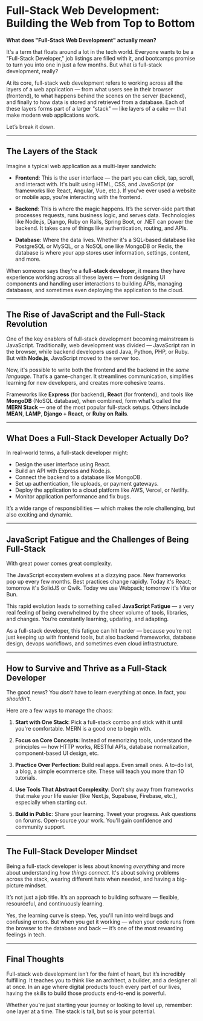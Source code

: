 # **Full-Stack Web Development: Building the Web from Top to Bottom**

**What does "Full-Stack Web Development" actually mean?**

It's a term that floats around a lot in the tech world. Everyone wants to be a "Full-Stack Developer," job listings are filled with it, and bootcamps promise to turn you into one in just a few months. But what *is* full-stack development, really?

At its core, full-stack web development refers to working across all the layers of a web application — from what users see in their browser (frontend), to what happens behind the scenes on the server (backend), and finally to how data is stored and retrieved from a database. Each of these layers forms part of a larger "stack" — like layers of a cake — that make modern web applications work.

Let’s break it down.

---

## **The Layers of the Stack**

Imagine a typical web application as a multi-layer sandwich:

- **Frontend**: This is the user interface — the part you can click, tap, scroll, and interact with. It's built using HTML, CSS, and JavaScript (or frameworks like React, Angular, Vue, etc.). If you've ever used a website or mobile app, you're interacting with the frontend.

- **Backend**: This is where the magic happens. It’s the server-side part that processes requests, runs business logic, and serves data. Technologies like Node.js, Django, Ruby on Rails, Spring Boot, or .NET can power the backend. It takes care of things like authentication, routing, and APIs.

- **Database**: Where the data lives. Whether it's a SQL-based database like PostgreSQL or MySQL, or a NoSQL one like MongoDB or Redis, the database is where your app stores user information, settings, content, and more.

When someone says they're a **full-stack developer**, it means they have experience working across all these layers — from designing UI components and handling user interactions to building APIs, managing databases, and sometimes even deploying the application to the cloud.

---

## **The Rise of JavaScript and the Full-Stack Revolution**

One of the key enablers of full-stack development becoming mainstream is JavaScript. Traditionally, web development was divided — JavaScript ran in the browser, while backend developers used Java, Python, PHP, or Ruby. But with **Node.js**, JavaScript moved to the server too.

Now, it's possible to write both the frontend and the backend in the *same language*. That’s a game-changer. It streamlines communication, simplifies learning for new developers, and creates more cohesive teams.

Frameworks like **Express** (for backend), **React** (for frontend), and tools like **MongoDB** (NoSQL database), when combined, form what's called the **MERN Stack** — one of the most popular full-stack setups. Others include **MEAN**, **LAMP**, **Django + React**, or **Ruby on Rails**.

---

## **What Does a Full-Stack Developer Actually Do?**

In real-world terms, a full-stack developer might:

- Design the user interface using React.
- Build an API with Express and Node.js.
- Connect the backend to a database like MongoDB.
- Set up authentication, file uploads, or payment gateways.
- Deploy the application to a cloud platform like AWS, Vercel, or Netlify.
- Monitor application performance and fix bugs.

It’s a wide range of responsibilities — which makes the role challenging, but also exciting and dynamic.

---

## **JavaScript Fatigue and the Challenges of Being Full-Stack**

With great power comes great complexity.

The JavaScript ecosystem evolves at a dizzying pace. New frameworks pop up every few months. Best practices change rapidly. Today it's React; tomorrow it's SolidJS or Qwik. Today we use Webpack; tomorrow it's Vite or Bun.

This rapid evolution leads to something called **JavaScript Fatigue** — a very real feeling of being overwhelmed by the sheer volume of tools, libraries, and changes. You’re constantly learning, updating, and adapting.

As a full-stack developer, this fatigue can hit harder — because you’re not just keeping up with frontend tools, but also backend frameworks, database design, devops workflows, and sometimes even cloud infrastructure.

---

## **How to Survive and Thrive as a Full-Stack Developer**

The good news? You *don’t* have to learn everything at once. In fact, you *shouldn't*.

Here are a few ways to manage the chaos:

1. **Start with One Stack**: Pick a full-stack combo and stick with it until you're comfortable. MERN is a good one to begin with.

2. **Focus on Core Concepts**: Instead of memorizing tools, understand the principles — how HTTP works, RESTful APIs, database normalization, component-based UI design, etc.

3. **Practice Over Perfection**: Build real apps. Even small ones. A to-do list, a blog, a simple ecommerce site. These will teach you more than 10 tutorials.

4. **Use Tools That Abstract Complexity**: Don’t shy away from frameworks that make your life easier (like Next.js, Supabase, Firebase, etc.), especially when starting out.

5. **Build in Public**: Share your learning. Tweet your progress. Ask questions on forums. Open-source your work. You'll gain confidence and community support.

---

## **The Full-Stack Developer Mindset**

Being a full-stack developer is less about knowing *everything* and more about understanding *how things connect*. It's about solving problems across the stack, wearing different hats when needed, and having a big-picture mindset.

It’s not just a job title. It’s an approach to building software — flexible, resourceful, and continuously learning.

Yes, the learning curve is steep. Yes, you'll run into weird bugs and confusing errors. But when you get it working — when your code runs from the browser to the database and back — it’s one of the most rewarding feelings in tech.

---

## **Final Thoughts**

Full-stack web development isn’t for the faint of heart, but it’s incredibly fulfilling. It teaches you to think like an architect, a builder, and a designer all at once. In an age where digital products touch every part of our lives, having the skills to build those products end-to-end is powerful.

Whether you're just starting your journey or looking to level up, remember: one layer at a time. The stack is tall, but so is your potential.

